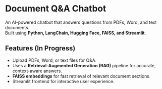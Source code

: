 # Document Q&A Chatbot

An AI-powered chatbot that answers questions from PDFs, Word, and text documents.  
Built using **Python, LangChain, Hugging Face, FAISS, and Streamlit**.  

## Features (In Progress) 
- Upload PDFs, Word, or text files for Q&A.  
- Uses a **Retrieval-Augmented Generation (RAG)** pipeline for accurate, context-aware answers.  
- **FAISS embeddings** for fast retrieval of relevant document sections.  
- Streamlit frontend for interactive user experience.  




